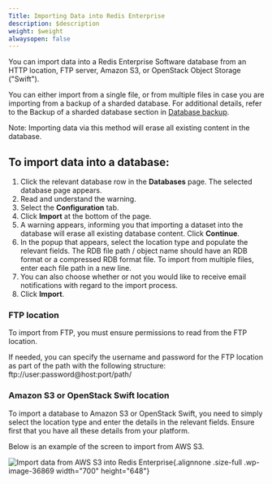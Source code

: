 ```yaml
---
Title: Importing Data into Redis Enterprise
description: $description
weight: $weight
alwaysopen: false
---
```

You can import data into a Redis Enterprise Software database from an
HTTP location, FTP server, Amazon S3, or OpenStack Object Storage
("Swift").

You can either import from a single file, or from multiple files in case
you are importing from a backup of a sharded database. For additional
details, refer to the Backup of a sharded database section in [Database
backup](/redis-enterprise-documentation/database-configuration/database-backup).

Note: Importing data via this method will erase all existing content in
the database.

To import data into a database:
-------------------------------

1.  Click the relevant database row in the **Databases** page. The
    selected database page appears.
2.  Read and understand the warning.
3.  Select the **Configuration** tab.
4.  Click **Import** at the bottom of the page.
5.  A warning appears, informing you that importing a dataset into the
    database will erase all existing database content. Click
    **Continue**.
6.  In the popup that appears, select the location type and populate the
    relevant fields. The RDB file path / object name should have an RDB
    format or a compressed RDB format file. To import from multiple
    files, enter each file path in a new line.
7.  You can also choose whether or not you would like to receive email
    notifications with regard to the import process.
8.  Click **Import**.

### FTP location

To import from FTP, you must ensure permissions to read from the FTP
location.

If needed, you can specify the username and password for the FTP
location as part of the path with the following structure:
ftp://user:password\@host:port/path/

### Amazon S3 or OpenStack Swift location

To import a database to Amazon S3 or OpenStack Swift, you need to simply
select the location type and enter the details in the relevant fields.
Ensure first that you have all these details from your platform.

Below is an example of the screen to import from AWS S3.

![Import data from AWS S3 into Redis
Enterprise](https://redislabs.com/wp-content/uploads/2014/12/import_amazon_s3.png){.alignnone
.size-full .wp-image-36869 width="700" height="648"}
